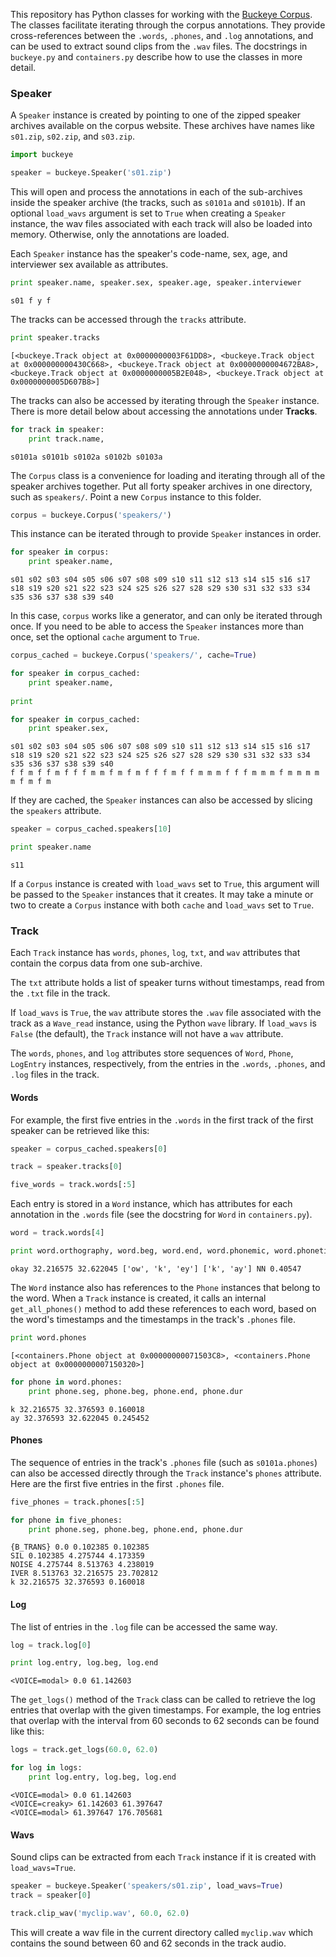 
This repository has Python classes for working with the [Buckeye
Corpus](http://buckeyecorpus.osu.edu/). The classes facilitate iterating through
the corpus annotations. They provide cross-references between the `.words`,
`.phones`, and `.log` annotations, and can be used to extract sound clips from
the `.wav` files. The docstrings in `buckeye.py` and `containers.py` describe
how to use the classes in more detail.

### Speaker

A `Speaker` instance is created by pointing to one of the zipped speaker
archives available on the corpus website. These archives have names like
`s01.zip`, `s02.zip`, and `s03.zip`.

```python
import buckeye

speaker = buckeye.Speaker('s01.zip')
```

This will open and process the annotations in each of the sub-archives inside
the speaker archive (the tracks, such as `s0101a` and `s0101b`). If an optional
`load_wavs` argument is set to `True` when creating a `Speaker` instance, the
wav files associated with each track will also be loaded into memory. Otherwise,
only the annotations are loaded.

Each `Speaker` instance has the speaker's code-name, sex, age, and interviewer
sex available as attributes.

```python
print speaker.name, speaker.sex, speaker.age, speaker.interviewer
```
```
s01 f y f
```
    

The tracks can be accessed through the `tracks` attribute.

```python
print speaker.tracks
```
```
[<buckeye.Track object at 0x0000000003F61DD8>, <buckeye.Track object at 0x000000000430C668>, <buckeye.Track object at 0x0000000004672BA8>, <buckeye.Track object at 0x0000000005B2E048>, <buckeye.Track object at 0x0000000005D607B8>]
```
    

The tracks can also be accessed by iterating through the `Speaker` instance.
There is more detail below about accessing the annotations under **Tracks**.

```python
for track in speaker:
    print track.name,
```
```
s0101a s0101b s0102a s0102b s0103a
```

The `Corpus` class is a convenience for loading and iterating through all of the
speaker archives together. Put all forty speaker archives in one directory, such
as `speakers/`. Point a new `Corpus` instance to this folder.

```python
corpus = buckeye.Corpus('speakers/')
```

This instance can be iterated through to provide `Speaker` instances in order.

```python
for speaker in corpus:
    print speaker.name,
```
```
s01 s02 s03 s04 s05 s06 s07 s08 s09 s10 s11 s12 s13 s14 s15 s16 s17 s18 s19 s20 s21 s22 s23 s24 s25 s26 s27 s28 s29 s30 s31 s32 s33 s34 s35 s36 s37 s38 s39 s40
```

In this case, `corpus` works like a generator, and can only be iterated through
once. If you need to be able to access the `Speaker` instances more than once,
set the optional `cache` argument to `True`.

```python
corpus_cached = buckeye.Corpus('speakers/', cache=True)

for speaker in corpus_cached:
    print speaker.name,
   
print

for speaker in corpus_cached:
    print speaker.sex,
```
```
s01 s02 s03 s04 s05 s06 s07 s08 s09 s10 s11 s12 s13 s14 s15 s16 s17 s18 s19 s20 s21 s22 s23 s24 s25 s26 s27 s28 s29 s30 s31 s32 s33 s34 s35 s36 s37 s38 s39 s40
f f m f f m f f f m m f m f m f f f m f f m m m f f f m m m f m m m m m f m f m
```
    

If they are cached, the `Speaker` instances can also be accessed by slicing the
`speakers` attribute.

```python
speaker = corpus_cached.speakers[10]

print speaker.name
```
```
s11
```    

If a `Corpus` instance is created with `load_wavs` set to `True`, this argument
will be passed to the `Speaker` instances that it creates. It may take a minute
or two to create a `Corpus` instance with both `cache` and `load_wavs` set to
`True`.

### Track

Each `Track` instance has `words`, `phones`, `log`, `txt`, and `wav` attributes
that contain the corpus data from one sub-archive.

The `txt` attribute holds a list of speaker turns without timestamps, read from
the `.txt` file in the track.

If `load_wavs` is `True`, the `wav` attribute stores the `.wav` file associated
with the track as a `Wave_read` instance, using the Python `wave` library. If
`load_wavs` is `False` (the default), the `Track` instance will not have a `wav`
attribute.

The `words`, `phones`, and `log` attributes store sequences of `Word`, `Phone`,
`LogEntry` instances, respectively, from the entries in the `.words`, `.phones`,
and `.log` files in the track.

#### Words

For example, the first five entries in the `.words` in the first track of the
first speaker can be retrieved like this:

```python
speaker = corpus_cached.speakers[0]

track = speaker.tracks[0]

five_words = track.words[:5]
```

Each entry is stored in a `Word` instance, which has attributes for each
annotation in the `.words` file (see the docstring for `Word` in
`containers.py`).

```python
word = track.words[4]

print word.orthography, word.beg, word.end, word.phonemic, word.phonetic, word.pos, word.dur
```
```
okay 32.216575 32.622045 ['ow', 'k', 'ey'] ['k', 'ay'] NN 0.40547
```    

The `Word` instance also has references to the `Phone` instances that belong to
the word. When a `Track` instance is created, it calls an internal
`get_all_phones()` method to add these references to each word, based on the
word's timestamps and the timestamps in the track's `.phones` file.

```python
print word.phones
```
```
[<containers.Phone object at 0x00000000071503C8>, <containers.Phone object at 0x0000000007150320>]
```    

```python
for phone in word.phones:
    print phone.seg, phone.beg, phone.end, phone.dur
```
```
k 32.216575 32.376593 0.160018
ay 32.376593 32.622045 0.245452
```    

#### Phones

The sequence of entries in the track's `.phones` file (such as `s0101a.phones`)
can also be accessed directly through the `Track` instance's `phones` attribute.
Here are the first five entries in the first `.phones` file.

```python
five_phones = track.phones[:5]

for phone in five_phones:
    print phone.seg, phone.beg, phone.end, phone.dur
```
```
{B_TRANS} 0.0 0.102385 0.102385
SIL 0.102385 4.275744 4.173359
NOISE 4.275744 8.513763 4.238019
IVER 8.513763 32.216575 23.702812
k 32.216575 32.376593 0.160018
```    

#### Log

The list of entries in the `.log` file can be accessed the same way.

```python
log = track.log[0]

print log.entry, log.beg, log.end
```
```
<VOICE=modal> 0.0 61.142603
```    

The `get_logs()` method of the `Track` class can be called to retrieve the log
entries that overlap with the given timestamps. For example, the log entries
that overlap with the interval from 60 seconds to 62 seconds can be found like
this:

```python
logs = track.get_logs(60.0, 62.0)

for log in logs:
    print log.entry, log.beg, log.end
```
```
<VOICE=modal> 0.0 61.142603
<VOICE=creaky> 61.142603 61.397647
<VOICE=modal> 61.397647 176.705681
```    

#### Wavs

Sound clips can be extracted from each `Track` instance if it is created with
`load_wavs=True`.

```python
speaker = buckeye.Speaker('speakers/s01.zip', load_wavs=True)
track = speaker[0]

track.clip_wav('myclip.wav', 60.0, 62.0)
```
This will create a wav file in the current directory called `myclip.wav` which
contains the sound between 60 and 62 seconds in the track audio.
